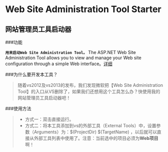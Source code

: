 Web Site Administration Tool Starter
===========================
网站管理员工具启动器
--------------

###功能

**`用来启动Web Site Administration Tool。`** The ASP.NET Web Site Administration Tool allows you to view and manage your Web site configuration through a simple Web interface。[详细](http://msdn.microsoft.com/en-us/library/ms228053(v=vs.100).aspx "详细")

###为什么要开发本工具？
>随着vs2012及vs2013的发布，我们发现微软把【Web Site Administration Tool】的入口从VS删除了，如果我们还想用这个工具怎么办？快使用我的网站管理员工具启动器吧！

###使用方法
>* 方式一：双击直接运行。
>* 方式二：将本工具添加到vs的外部工具（External Tools）中，设置参数（Arguments）为：$(ProjectDir) $(TargetName) ，以后就可以直接从外部工具列表中使用了。注意：当前选中的项目必须为**Web项目**啊！
